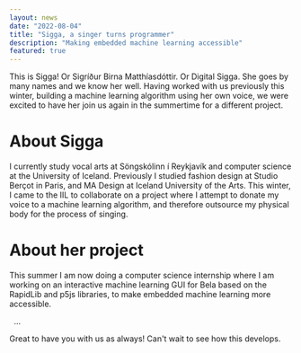 ```yaml
---
layout: news
date: "2022-08-04"
title: "Sigga, a singer turns programmer"
description: "Making embedded machine learning accessible"
featured: true
---
```


<script>
import CaptionedImage from "../../components/Images/CaptionedImage.svelte"
</script>

This is Sigga! Or Sigríður Birna Matthíasdóttir. Or Digital Sigga. She goes by many names and we know her well. Having worked with us previously this winter, building a machine learning algorithm using her own voice, we were excited to have her join us again in the summertime for a different project.

<CaptionedImage
src="news/sigga1.jpg"
alt="Young woman, dressed in casual yellow and blue clothing, sitting with a laptop in a dark sofa next to yellow and blue shelves."
caption="Sigga, a fashion icon that tends to fit in well with her surroundings."/>

# About Sigga

I currently study vocal arts at Söngskólinn í Reykjavík and computer science at the University of Iceland. Previously I studied fashion design at Studio Berçot in Paris, and MA Design at Iceland University of the Arts. This winter, I came to the IIL to collaborate on a project where I attempt to donate my voice to a machine learning algorithm, and therefore outsource my physical body for the process of singing. 

<CaptionedImage
src="news/sigga2.jpg"
alt="Sigga smiling with her laptop turned to the camera, placing it in her lap like an accordion."
caption="Coding interactive elements is always a lot of fun!"/>

# About her project

This summer I am now doing a computer science internship where I am working on an interactive machine learning GUI for Bela based on the RapidLib and p5js libraries, to make embedded machine learning more accessible.

&nbsp;
...

Great to have you with us as always! Can't wait to see how this develops. 
